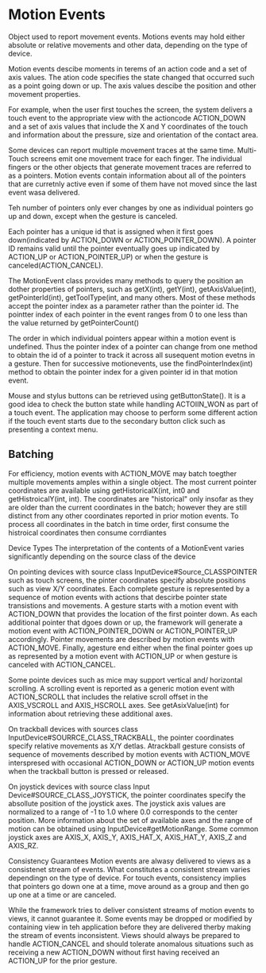 # Motion Events

Object used to report movement events. Motions events may hold either absolute or relative movements and other data, depending on the type of device. 

Motion events descibe moments in terems of an action code and a set of axis values. The ation code specifies the state changed that occurred such as a point going down or up. The axis values descibe the position and other movement properties. 

For example, when the user first touches the screen, the system delivers a touch event to the appropriate view with the actioncode ACTION_DOWN and a set of axis values that include the X and Y coordinates of the touch and information about the pressure, size and orientation of the contact area. 

Some devices can report multiple movement traces at the same time. Multi-Touch screens emit one movement trace for each finger. The individual fingers or the other objects that generate movement traces are referred to as a pointers. Motion events contain information about all of the pointers that are curretnly active even if some of them have not moved since the last event wasa delivered. 

Teh number of pointers only ever changes by one as individual pointers go up and down, except when the gesture is canceled. 

Each pointer has a unique id that is assigned when it first goes down(indicated by ACTION_DOWN or ACTION_POINTER_DOWN). A pointer ID remains valid until the pointer eventually goes up indicated by ACTION_UP or ACTION_POINTER_UP) or when the gesture is canceled(ACTION_CANCEL).

The MotionEvent class provides many methods to query the position an dother properties of pointers, such as getX(int), getY(int), getAxisValue(int), getPointerId(int), getToolType(int, and many others. Most of these methods accept the pointer index as a parameter rather than the pointer id. The pointter index of each pointer in the event ranges from 0 to one less than the value returned by getPointerCount()

The order in which individual pointers appear within a motion event is undefined. Thus the pointer index of a pointer can change from one method to obtain the id of a pointer to track it across all susequent motion evetns in a gesture. Then for successive motionevents, use the findPointerIndex(int) method to obtain the pointer index for a given pointer id in that motion event. 

Mouse and stylus buttons can be retrieved using getButtonState(). It is a good idea to check the button state while handling ACTOIIN_WON as part of a touch event. The application may choose to perform some different action if the touch event starts due to the secondary button click such as presenting a context menu. 

## Batching
For efficiency, motion events with ACTION_MOVE may batch toegther multiple movements amples within a single object. The most current pointer coordinates are available using getHistoricalX(int, int0 and getHistroicalY(int, int). The coordinates are "historical" only insofar as they are older than the current coordinates in the batch; however they are still distinct from any other coordinates reported in prior motion events. To process all coordinates in the batch in time order, first consume the histroical coordinates then consume corrdiantes

Device Types
The interpretation of the contents of a MotionEvent varies significantly depending on the source class of the device

On pointing devices with source class InputDevice#Source_CLASSPOINTER such as touch screens, the pinter coordinates specify absolute positions such as view X/Y coordinates. Each complete gesture is represented by a sequence of motion events with actions that descirbe pointer state transistions and movements. A gesture starts with a motion event with ACTION_DOWN that provides the location of the first pointer down. As each additional pointer that dgoes down or up, the framework will generate a motion event with ACTION_POINTER_DOWN or ACTION_POINTER_UP accordingly. Pointer movements are described by motion events with ACTION_MOVE. Finally, agesture end either when the final pointer goes up as represented by a motion event with ACTION_UP or when gesture is canceled with ACTION_CANCEL.

Some pointe devices such as mice may support vertical and/ horizontal scrolling. A scrolling event is reported as a generic motion event with ACTION_SCROLL that includes the relative scroll offset in the AXIS_VSCROLL and AXIS_HSCROLL axes. See getAsixValue(int) for information about retrieving these additional axes.

On trackball devices with sources class InputDevice#SOURRCE_CLASS_TRACKBALL, the pointer coordinates specify relative movements as X/Y detlas. Atrackball gesture consists of sequence of movements described by motion events with ACTION_MOVE interspresed with occasional ACTION_DOWN or ACTION_UP motion events when the trackball button is pressed or released.

On joystick devices with source class Input Device#SOURCE_CLASS_JOYSTICK, the pointer coordinates specify the absollute position of the joystick axes. The joystick axis values are normalized to a range of -1 to 1.0 where 0.0 corresponds to the center position. More information about the set of available axes and the range of motion can be obtained using InputDevice#getMotionRange. Some common joystick axes are AXIS_X, AXIS_Y, AXIS_HAT_X, AXIS_HAT_Y, AXIS_Z and AXIS_RZ.

Consistency Guarantees
Motion events are alwasy delivered to views as a consistenet stream of events. What constitutes a consistent stream varies dependingn on the type of device. For touch events, consistency implies that pointers go down one at a time, move around as a group and then go up one at a time or are canceled.

While the framework tries to deliver consistent streams of motion events to views, it cannot guarantee it. Some events may be dropped or modified by containing view in teh application before they are delivered therby making the stream of events inconsistent. Views should always be prepared to handle ACTION_CANCEL and should tolerate anomalous situations such as receiving a new ACTION_DOWN without first having received an ACTION_UP for the prior gesture.
